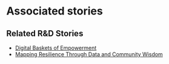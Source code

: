 # Associated stories

<!-- !!DO NOT REMOVE!! start autogenerated hyperlinks -->
## Related R&D Stories
- [Digital Baskets of Empowerment](/stories/?doc=Explorers_SLV)
- [Mapping Resilience Through Data and Community Wisdom](/stories/?doc=Explorers_SOM)
<!-- !!DO NOT REMOVE!! end autogenerated hyperlinks -->